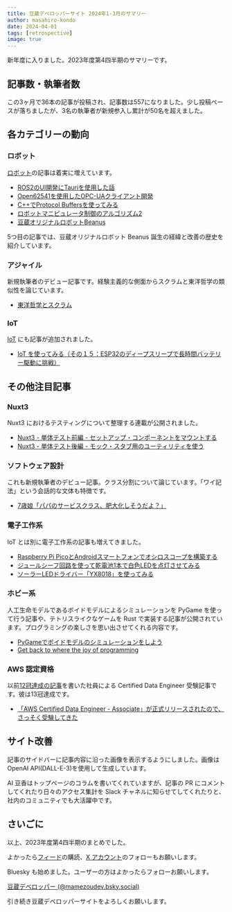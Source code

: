 ```yaml
---
title: 豆蔵デベロッパーサイト 2024年1-3月のサマリー
author: masahiro-kondo
date: 2024-04-01
tags: [retrospective]
image: true
---
```


新年度に入りました。2023年度第4四半期のサマリーです。

## 記事数・執筆者数
この3ヶ月で36本の記事が投稿され、記事数は557になりました。少し投稿ペースが落ちましたが、3名の執筆者が新規参入し累計が50名を超えました。

## 各カテゴリーの動向
### ロボット
[ロボット](/robotics)の記事は着実に増えています。

- [ROS2のUI開発にTauriを使用した話](/robotics/ros/ros2-tauri/)
- [Open62541を使用したOPC-UAクライアント開発 ](/robotics/opcua/opcua_open62541_client/)
- [C++でProtocol Buffersを使ってみる](/blogs/2024/03/08/protocol-buffers-cpp/)
- [ロボットマニピュレータ制御のアルゴリズム2](/robotics/manip-algo2/manip-algo2/)
- [豆蔵オリジナルロボットBeanus](/robotics/beanus/beanus_introduction/)

5つ目の記事では、豆蔵オリジナルロボット Beanus 誕生の経緯と改善の歴史を紹介しています。

### アジャイル

新規執筆者のデビュー記事です。経験主義的な側面からスクラムと東洋哲学の類似性を論じています。

- [東洋哲学とスクラム](/blogs/2024/02/01/eastern-philosophy-scrum/)

### IoT
[IoT](/iot) にも記事が追加されました。

- [IoT を使ってみる（その１５：ESP32のディープスリープで長時間バッテリー駆動に挑戦）](/iot/internet-of-things-15/)

## その他注目記事
### Nuxt3
Nuxt3 におけるテスティングについて整理する連載が公開されました。

- [Nuxt3 - 単体テスト前編 - セットアップ・コンポーネントをマウントする](/blogs/2024/02/07/nuxt3-unit-testing-mount/)
- [Nuxt3 - 単体テスト後編 - モック・スタブ用のユーティリティを使う](/blogs/2024/02/12/nuxt3-unit-testing-mock/)

### ソフトウェア設計
これも新規執筆者のデビュー記事。クラス分割について論じています。「ワイ記法」という会話的な文体も特徴です。

- [7歳娘「パパのサービスクラス、肥大化しそうだよ？」](/blogs/2024/02/12/fat-service-class/)

### 電子工作系
IoT とは別に電子工作系の記事も増えてきました。

- [Raspberry Pi PicoとAndroidスマートフォンでオシロスコープを構築する](https://developer.mamezou-tech.com/blogs/2024/03/18/raspberry-pi-pico-to-oscilloscope/)
- [ジュールシーフ回路を使って乾電池1本で白色LEDを点灯させてみる](/blogs/2024/03/21/light-up-led-by-joule-thief-circuit/)
- [ソーラーLEDドライバー「YX8018」を使ってみる](/blogs/2024/03/31/solar-garden-light-by-joule-thief-circuit/)

### ホビー系
人工生命モデルであるボイドモデルによるシミュレーションを PyGame を使って行う記事や、テトリスライクなゲームを Rust で実装する記事が公開されています。プログラミングの楽しさを思い出させてくれる内容です。

- [PyGameでボイドモデルのシミュレーションをしよう](/blogs/2024/03/15/pygame_boid/)
- [Get back to where the joy of programming](/blogs/2024/03/29/get-back-to-where-the-joy-of-programming/)

### AWS 認定資格
以前[12冠達成の記事](/blogs/2022/12/12/aws_all_certified/)を書いた社員による Certified Data Engineer 受験記事です。彼は13冠達成です。

- [「AWS Certified Data Engineer - Associate」が正式リリースされたので、さっそく受験してきた](/aws-certified-data-engineer-associate/)

## サイト改善
記事のサイドバーに記事内容に沿った画像を表示するようにしました。画像は OpenAI API(DALL-E-3)を使用して生成しています。

AI 豆香はトップページのコラムを書いてくれていますが、記事の PR にコメントしてくれたり日々のアクセス集計を Slack チャネルに知らせてしてくれたりと、社内のコミュニティでも大活躍中です。

## さいごに
以上、2023年度第4四半期のまとめでした。

よかったら[フィード](/feed/)の購読、[X アカウント](https://twitter.com/MamezouDev)のフォローもお願いします。

Bluesky も始めました。ユーザーの方はよかったらフォローお願いします。

[豆蔵デベロッパー (@mamezoudev.bsky.social)](https://bsky.app/profile/mamezoudev.bsky.social)

引き続き豆蔵デベロッパーサイトをよろしくお願いします。
